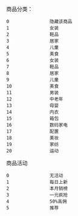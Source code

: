 商品分类：

	0				隐藏该商品
	1				女装
	2				鞋品
	3				居家
	4				儿童
	5				美食
	6				女装
	7				鞋品
	8				居家
	9				儿童
	10				美食
	11				男装
	12				中老年
	13				母婴
	14				内衣
	15				箱包
	16				数码家电
	17				配置
	18				美妆
	19				家纺
	20				运动


商品活动

```
0				无活动
1				每日上新
2				本月销榜
3				一元疯抢
4				50%高佣
5				推荐
```

